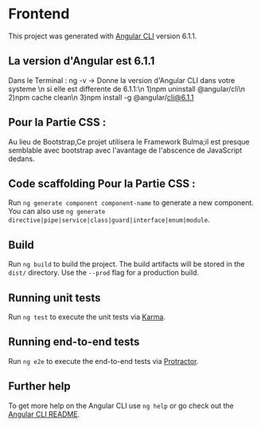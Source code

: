 # Frontend

This project was generated with [Angular CLI](https://github.com/angular/angular-cli) version 6.1.1.

## La version d'Angular est 6.1.1

Dans le Terminal :
ng -v -> Donne la version d'Angular CLI dans votre systeme \n
si elle est differente de 6.1.1:\n
1)npm uninstall @angular/cli\n
2)npm cache clean\n
3)npm install -g @angular/cli@6.1.1

## Pour la Partie CSS :

Au lieu de Bootstrap,Ce projet utilisera le Framework Bulma;il est presque semblable avec bootstrap avec l'avantage de l'abscence de JavaScript dedans.

## Code scaffolding  Pour la Partie CSS :

Run `ng generate component component-name` to generate a new component. You can also use `ng generate directive|pipe|service|class|guard|interface|enum|module`.

## Build

Run `ng build` to build the project. The build artifacts will be stored in the `dist/` directory. Use the `--prod` flag for a production build.

## Running unit tests

Run `ng test` to execute the unit tests via [Karma](https://karma-runner.github.io).

## Running end-to-end tests

Run `ng e2e` to execute the end-to-end tests via [Protractor](http://www.protractortest.org/).

## Further help

To get more help on the Angular CLI use `ng help` or go check out the [Angular CLI README](https://github.com/angular/angular-cli/blob/master/README.md).
